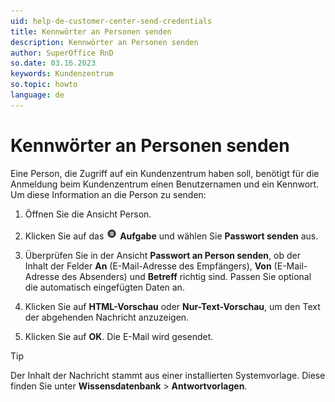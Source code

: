 ```yaml
---
uid: help-de-customer-center-send-credentials
title: Kennwörter an Personen senden
description: Kennwörter an Personen senden
author: SuperOffice RnD
so.date: 03.16.2023
keywords: Kundenzentrum
so.topic: howto
language: de
---
```


# Kennwörter an Personen senden

Eine Person, die Zugriff auf ein Kundenzentrum haben soll, benötigt für die Anmeldung beim Kundenzentrum einen Benutzernamen und ein Kennwort. Um diese Information an die Person zu senden:

1. Öffnen Sie die Ansicht Person.

2. Klicken Sie auf das ![Symbol][img1] **Aufgabe** und wählen Sie **Passwort senden** aus.

3. Überprüfen Sie in der Ansicht **Passwort an Person senden**, ob der Inhalt der Felder **An** (E-Mail-Adresse des Empfängers), **Von** (E-Mail-Adresse des Absenders) und **Betreff** richtig sind. Passen Sie optional die automatisch eingefügten Daten an.

4. Klicken Sie auf **HTML-Vorschau** oder **Nur-Text-Vorschau**, um den Text der abgehenden Nachricht anzuzeigen.

5. Klicken Sie auf **OK**. Die E-Mail wird gesendet.

> [!TIP]
> Der Inhalt der Nachricht stammt aus einer installierten Systemvorlage. Diese finden Sie unter **Wissensdatenbank** &gt; **Antwortvorlagen**.

<!-- Referenced links -->

<!-- Referenced images -->
[img1]: ../../../../common/icons/task.png
